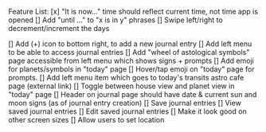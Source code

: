 Feature List: 
[x] "It is now..." time should reflect current time, not time app is opened
[] Add "until ..." to "x is in y" phrases
[] Swipe left/right to decrement/increment the days

[] Add (+) icon to bottom right, to add a new journal entry
[] Add left menu to be able to access journal entries
[] Add "wheel of astological symbols" page accessible from left menu which shows signs + prompts
[] Add emoji for planets/symbols in "today" page
[] Hover/tap emoji on "today" page for prompts.
[] Add left menu item which goes to today's transits astro cafe page (external link)
[] Toggle between house view and planet view in "today" page
[] Header on journal page should have date & current sun and moon signs (as of journal entry creation)
[] Save journal entries
[] View saved journal entries
[] Edit saved journal entries
[] Make it look good on other screen sizes
[] Allow users to set location


